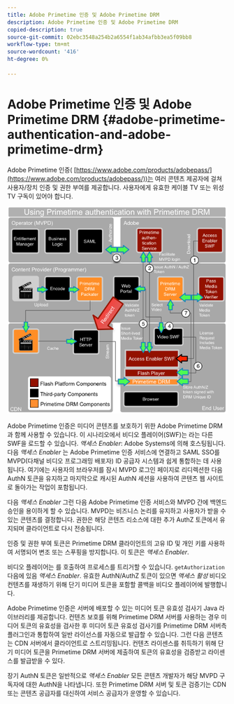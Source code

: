 ```yaml
---
title: Adobe Primetime 인증 및 Adobe Primetime DRM
description: Adobe Primetime 인증 및 Adobe Primetime DRM
copied-description: true
source-git-commit: 02ebc3548a254b2a6554f1ab34afbb3ea5f09bb8
workflow-type: tm+mt
source-wordcount: '416'
ht-degree: 0%

---
```


# Adobe Primetime 인증 및 Adobe Primetime DRM {#adobe-primetime-authentication-and-adobe-primetime-drm}

Adobe Primetime 인증( [https://www.adobe.com/products/adobepass/](https://www.adobe.com/products/adobepass/))는 여러 콘텐츠 제공자에 걸쳐 사용자/장치 인증 및 권한 부여를 제공합니다. 사용자에게 유효한 케이블 TV 또는 위성 TV 구독이 있어야 합니다.

<!--<a id="fig_cln_bc2_44"></a>-->

![](assets/AdobePass_web.png)

Adobe Primetime 인증은 미디어 콘텐츠를 보호하기 위한 Adobe Primetime DRM과 함께 사용할 수 있습니다. 이 시나리오에서 비디오 플레이어(SWF)는 라는 다른 SWF을 로드할 수 있습니다. *액세스 Enabler*: Adobe Systems에 의해 호스팅됩니다. 다음 *액세스 Enabler* 는 Adobe Primetime 인증 서비스에 연결하고 SAML SSO를 MVPD(다채널 비디오 프로그래밍 배포자) ID 공급자 시스템과 쉽게 통합하는 데 사용됩니다. 여기에는 사용자의 브라우저를 잠시 MVPD 로그인 페이지로 리디렉션한 다음 AuthN 토큰을 유지하고 마지막으로 캐시된 AuthN 세션을 사용하여 콘텐츠 웹 사이트로 돌아가는 작업이 포함됩니다.

다음 *액세스 Enabler* 그런 다음 Adobe Primetime 인증 서비스와 MVPD 간에 백엔드 승인을 용이하게 할 수 있습니다. MVPD는 비즈니스 논리를 유지하고 사용자가 받을 수 있는 콘텐츠를 결정합니다. 권한은 해당 콘텐츠 리소스에 대한 추가 AuthZ 토큰에서 유지되며 클라이언트로 다시 전송됩니다.

인증 및 권한 부여 토큰은 Primetime DRM 클라이언트의 고유 ID 및 개인 키를 사용하여 서명되어 변조 또는 스푸핑을 방지합니다. 이 토큰은 *액세스 Enabler*.

비디오 플레이어는 를 호출하여 프로세스를 트리거할 수 있습니다. `getAuthorization` 다음에 있음 *액세스 Enabler*. 유효한 AuthN/AuthZ 토큰이 있으면 *액세스 활성* 비디오 컨텐츠를 재생하기 위해 단기 미디어 토큰을 포함할 콜백을 비디오 플레이어에 발행합니다.

Adobe Primetime 인증은 서버에 배포할 수 있는 미디어 토큰 유효성 검사기 Java 라이브러리를 제공합니다. 컨텐츠 보호를 위해 Primetime DRM 서버를 사용하는 경우 미디어 토큰의 유효성을 검사한 후 미디어 토큰 유효성 검사기를 Primetime DRM 서버측 플러그인과 통합하여 일반 라이선스를 자동으로 발급할 수 있습니다. 그런 다음 콘텐츠는 CDN 서버에서 클라이언트로 스트리밍됩니다. 컨텐츠 라이센스를 취득하기 위해 단기 미디어 토큰을 Primetime DRM 서버에 제출하여 토큰의 유효성을 검증받고 라이센스를 발급받을 수 있다.

장기 AuthN 토큰은 일반적으로 *액세스 Enabler* 모든 콘텐츠 개발자가 해당 MVPD 구독자에 대한 AuthN을 나타냅니다. 또한 Primetime DRM 서버 및 토큰 검증기는 CDN 또는 콘텐츠 공급자를 대신하여 서비스 공급자가 운영할 수 있습니다.

